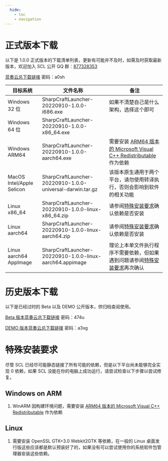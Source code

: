 ```yaml
---
  hide:
    - toc
    - navigation
---
```


# 正式版本下载

以下是 1.0.0 正式版本的下载清单列表，更新有可能并不及时，如需及时获取最新版本，欢迎加入 SCL 公开 QQ 群：[877328353](https://jq.qq.com/?_wv=1027&k=wY61QuOf)

[蓝奏云总下载链接](https://wwu.lanzouy.com/b07o64kxa) 密码：a0sh

|目标系统|文件名称|备注|
|--------|--------|----|
|Windows 32 位|SharpCraftLauncher-20220910-1.0.0-i686.exe|如果不清楚自己是什么架构，选择这个即可|
|Windows 64 位|SharpCraftLauncher-20220910-1.0.0-x86_64.exe||
|Windows ARM64|SharpCraftLauncher-20220910-1.0.0-aarch64.exe|需要安装 [ARM64 版本的 Microsoft Visual C++ Redistributable](https://aka.ms/vs/17/release/vc_redist.arm64.exe) 作为依赖|
|MacOS Intel/Apple Selicon|SharpCraftLauncher-20220910-1.0.0-universal-darwin.tar.gz|该版本原生通用于两个平台，请勿使用转译执行，否则会影响到软件的相关功能|
|Linux x86_64|SharpCraftLauncher-20220910-1.0.0-linux-x86_64.zip|请参阅[特殊安装要求](#linux)确认依赖是否安装|
|Linux aarch64|SharpCraftLauncher-20220910-1.0.0-linux-aarch64.zip|请参阅[特殊安装要求](#linux)确认依赖是否安装|
|Linux aarch64 AppImage|SharpCraftLauncher-20220910-1.0.0-linux-aarch64.appimage|理论上本单文件执行程序不需要依赖，但如果遇到问题请参阅[特殊安装要求](#linux)再次确认|

# 历史版本下载

以下是已经过时的 Beta 以及 DEMO 公开版本，供归档查阅使用。

[Beta 版本蓝奏云总下载链接](https://wwu.lanzouy.com/b07neavof) 密码：474u

[DEMO 版本蓝奏云总下载链接](https://wwu.lanzouy.com/b07mrdope) 密码：a3xg

# 特殊安装要求

尽管 SCL 已经尽可能静态链接了所有可能的依赖，但是以下平台尚未能够完全实现 0 依赖，如果 SCL 没能在你的电脑上成功运行，请尝试检查以下步骤以尝试修复。

## Windows on ARM

1. WinARM 因构建环境问题，需要安装 [ARM64 版本的 Microsoft Visual C++ Redistributable](https://aka.ms/vs/17/release/vc_redist.arm64.exe) 作为依赖

## Linux

1. 需要安装 OpenSSL GTK+3.0 Webkit2GTK 等依赖，在一般的 Linux 桌面发行版这些应该都是默认预装好了的，如果没有可以尝试使用你的系统软件包管理器安装这些依赖。
